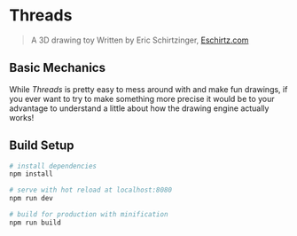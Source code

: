 # Threads
>A 3D drawing toy
>Written by Eric Schirtzinger, [Eschirtz.com](https://eschirtz.com)

## Basic Mechanics
While *Threads* is pretty easy to mess around with and make fun drawings, if you ever want to try to make something more precise it would be to your advantage to understand a little about how the drawing engine actually works!

## Build Setup

``` bash
# install dependencies
npm install

# serve with hot reload at localhost:8080
npm run dev

# build for production with minification
npm run build

```
